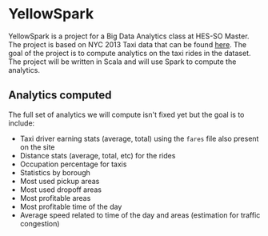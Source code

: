# YellowSpark

YellowSpark is a project for a Big Data Analytics class at HES-SO Master. The project is based on NYC 2013 Taxi data that can be found [here](http://www.andresmh.com/nyctaxitrips/). The goal of the project is to compute analytics on the taxi rides in the dataset. The project will be written in Scala and will use Spark to compute the analytics.

## Analytics computed

The full set of analytics we will compute isn't fixed yet but the goal is to include:

- Taxi driver earning stats (average, total) using the `fares` file also present on the site
- Distance stats (average, total, etc) for the rides
- Occupation percentage for taxis
- Statistics by borough
- Most used pickup areas
- Most used dropoff areas
- Most profitable areas
- Most profitable time of the day
- Average speed related to time of the day and areas (estimation for traffic congestion)